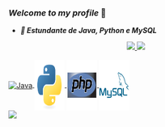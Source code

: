 ### *Welcome to my profile* 👋

- ***🔭 Estundante de Java, Python e MySQL***

<div align="center">
  <a href="https://github.com/ArielMcR">
  <img height="180em" src="https://github-readme-stats.vercel.app/api?username=ArielMcR&show_icons=true&theme=dark&include_all_commits=true&count_private=true"/>
  <img height="180em" src="https://github-readme-stats.vercel.app/api/top-langs/?username=joaolucaspinheiro&layout=compact&langs_count=7&theme=dark"/>
    <br>
</div>
<div style="display: inline_block"><br>
  <img align="center" alt="Java" height="100" width="60" src="https://cdn.jsdelivr.net/gh/devicons/devicon/icons/java/java-plain.svg">
  <img align="center" alt="Python" height="100" width="60" src="https://raw.githubusercontent.com/devicons/devicon/master/icons/python/python-original.svg">
  <img align="center" alt="Csharp" height="100" width="60" src="https://github.com/devicons/devicon/blob/master/icons/php/php-original.svg">
  <img align="center" alt="Csharp" height="100" width="60" src="https://github.com/devicons/devicon/blob/master/icons/mysql/mysql-plain-wordmark.svg">
</div>

<img align="left" width="300" src="https://i2.wp.com/allhtaccess.info/wp-content/uploads/2018/03/programming.gif?fit=1281%2C716&ssl=1" />



